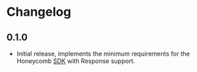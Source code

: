 # Changelog

## 0.1.0

- Initial release, implements the minimum requirements for the Honeycomb [SDK](https://docs.honeycomb.io/api/sdk-spec/) with Response support.